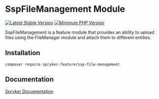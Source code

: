 # SspFileManagement Module
[![Latest Stable Version](https://poser.pugx.org/spryker-feature/ssp-file-management/v/stable.svg)](https://packagist.org/packages/spryker-feature/ssp-file-management)
[![Minimum PHP Version](https://img.shields.io/badge/php-%3E%3D%208.2-8892BF.svg)](https://php.net/)

SspFileManagement is a feature module that provides an ability to upload files using the FileManager module and attach them to different entities.

## Installation

```
composer require spryker-feature/ssp-file-management
```

## Documentation

[Spryker Documentation](https://docs.spryker.com)
